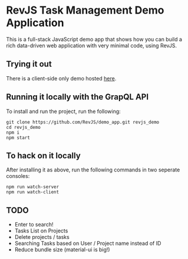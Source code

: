 # RevJS Task Management Demo Application

This is a full-stack JavaScript demo app that shows how you can build a rich
data-driven web application with very minimal code, using RevJS.

## Trying it out

There is a client-side only demo hosted [here](https://revjs.org/tasks_demo).

## Running it locally with the GrapQL API

To install and run the project, run the following:

```
git clone https://github.com/RevJS/demo_app.git revjs_demo
cd revjs_demo
npm i
npm start
```

## To hack on it locally

After installing it as above, run the following commands in two seperate consoles:

```
npm run watch-server
npm run watch-client
```

## TODO

* Enter to search!
* Tasks List on Projects
* Delete projects / tasks
* Searching Tasks based on User / Project name instead of ID
* Reduce bundle size (material-ui is big!)
